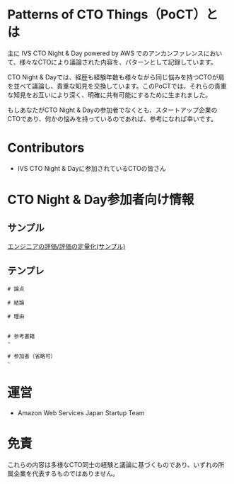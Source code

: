 # Patterns of CTO Things（PoCT）とは

主に IVS CTO Night & Day powered by AWS でのアンカンファレンスにおいて、様々なCTOにより議論された内容を、パターンとして記録しています。

CTO Night & Dayでは、経歴も経験年数も様々ながら同じ悩みを持つCTOが肩を並べて議論し、貴重な知見を交換しています。このPoCTでは、それらの貴重な知見をお互いにより深く、明確に共有可能にするために生まれました。

もしあなたがCTO Night & Dayの参加者でなくとも、スタートアップ企業のCTOであり、何かの悩みを持っているのであれば、参考になれば幸いです。

# Contributors

- IVS CTO Night & Dayに参加されているCTOの皆さん

# CTO Night & Day参加者向け情報

## サンプル

[エンジニアの評価/評価の定量化(サンプル)](https://github.com/cto-night-and-day/patterns-of-cto-things/blob/9c7301d4a74039d3226dc77b998a2e00890ad650/エンジニアの評価/評価の定量化(サンプル).md)

## テンプレ

```
# 論点

# 結論

# 理由


# 参考書籍
- 

# 参加者（省略可）
- 
```

# 運営

- Amazon Web Services Japan Startup Team

# 免責

これらの内容は多様なCTO同士の経験と議論に基づくものであり、いずれの所属企業を代表するものではありません。

